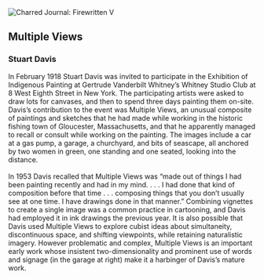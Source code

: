 <div class="artwork-of-the-day">
  <div class="container">
    <div class="img-wrapper">
      <img
        src="https://uploads3.wikiart.org/00197/images/stuart-davis/142246-primary-0-440x400.jpg"
        alt="Charred Journal: Firewritten V" />
    </div>
    <div class="artwork-detail">
      <div class="artwork-origin"> 
        <h2 class="artwork-name">Multiple Views</h2>
        <h3 class="artist">
          Stuart Davis
        </h3>
      </div>
      <p class="description">
        <span class="artwork-description-text ng-binding" ng-bind-html="viewModel.ArtworkOfTheDay.Description | unsafe">In February 1918 Stuart Davis was invited to participate in the Exhibition of Indigenous Painting at Gertrude Vanderbilt Whitney’s Whitney Studio Club at 8 West Eighth Street in New York. The participating artists were asked to draw lots for canvases, and then to spend three days painting them on-site. Davis’s contribution to the event was Multiple Views, an unusual composite of paintings and sketches that he had made while working in the historic fishing town of Gloucester, Massachusetts, and that he apparently managed to recall or consult while working on the painting. The images include a car at a gas pump, a garage, a churchyard, and bits of seascape, all anchored by two women in green, one standing and one seated, looking into the distance.<br><br>In 1953 Davis recalled that Multiple Views was “made out of things I had been painting recently and had in my mind. . . . I had done that kind of composition before that time . . . composing things that you don’t usually see at one time. I have drawings done in that manner.” Combining vignettes to create a single image was a common practice in cartooning, and Davis had employed it in ink drawings the previous year. It is also possible that Davis used Multiple Views to explore cubist ideas about simultaneity, discontinuous space, and shifting viewpoints, while retaining naturalistic imagery. However problematic and complex, Multiple Views is an important early work whose insistent two-dimensionality and prominent use of words and signage (in the garage at right) make it a harbinger of Davis’s mature work.</span>
                        <div class="text-shadow-container" ng-show="showShadow" style=""></div>
      </p>
    </div>
  </div>

</div>
